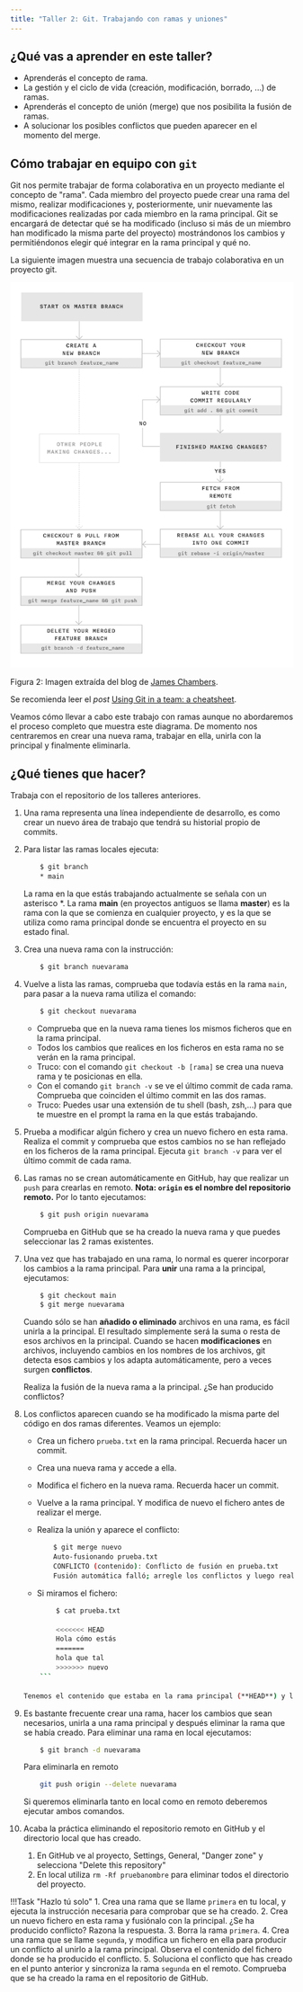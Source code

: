 ```yaml
---
title: "Taller 2: Git. Trabajando con ramas y uniones"
---
```


## ¿Qué vas a aprender en este taller?

* Aprenderás el concepto de rama.
* La gestión y el ciclo de vida (creación, modificación, borrado, ...) de ramas.
* Aprenderás el concepto de unión (merge) que nos posibilita la fusión de ramas.
* A solucionar los posibles conflictos que pueden aparecer en el momento del merge.

## Cómo trabajar en equipo con `git`

Git nos permite trabajar de forma colaborativa en un proyecto mediante el concepto de "rama". Cada miembro del proyecto puede crear una rama del mismo, realizar modificaciones y, posteriormente, unir nuevamente las modificaciones realizadas por cada miembro en la rama principal. Git se encargará de detectar qué se ha modificado (incluso si más de un miembro han modificado la misma parte del proyecto) mostrándonos los cambios y permitiéndonos elegir qué integrar en la rama principal y qué no.

La siguiente imagen muestra una secuencia de trabajo colaborativa en un proyecto git.

![](img/git-trabajo-col.png)

Figura 2: Imagen extraída del blog de [James Chambers](http://jameschambers.co/writing/git-team-workflow-cheatsheet/).

Se recomienda leer el *post* [Using Git in a team: a cheatsheet](http://jameschambers.co/writing/git-team-workflow-cheatsheet/). 

Veamos cómo llevar a cabo este trabajo con ramas aunque no abordaremos el proceso completo que muestra este diagrama. De momento nos centraremos en crear una nueva rama, trabajar en ella, unirla con la principal y finalmente eliminarla.

## ¿Qué tienes que hacer?

Trabaja con el repositorio de los talleres anteriores.

1. Una rama representa una línea independiente de desarrollo, es como crear un nuevo área de trabajo que tendrá su historial propio de commits.
2. Para  listar las ramas locales ejecuta:

	```sh
		$ git branch
		* main
	```

	La rama en la que estás trabajando actualmente se señala con un asterisco *. La rama **main** (en proyectos antiguos se llama **master**) es la rama con la que se comienza en cualquier proyecto, y es la que se utiliza como rama principal donde se encuentra el proyecto en su estado final. 

3. Crea una nueva rama con la instrucción:

	```sh
		$ git branch nuevarama
	```
	 	
4. Vuelve a lista las ramas, comprueba que todavía estás en la rama `main`, para pasar a la nueva rama utiliza el comando:

	```sh
		$ git checkout nuevarama
	```	

	* Comprueba que en la nueva rama tienes los mismos ficheros que en la rama principal.
	* Todos los cambios que realices en los ficheros en esta rama no se verán en la rama principal.
	* Truco: con el comando `git checkout -b [rama]` se crea una nueva rama y te posicionas en ella.
	* Con el comando `git branch -v` se ve el último commit de cada rama. Comprueba que coinciden el último commit en las dos ramas.
	* Truco: Puedes usar una extensión de tu shell (bash, zsh,...) para que te muestre en el prompt la rama en la que estás trabajando.
  
		
5. Prueba a modificar algún fichero y crea un nuevo fichero en esta rama. Realiza el commit y comprueba que estos cambios no se han reflejado en los ficheros de la rama principal. Ejecuta `git branch -v` para ver el último commit de cada rama.
   
6. Las ramas no se crean automáticamente en GitHub, hay que realizar un `push` para crearlas en remoto. **Nota: `origin` es el nombre del repositorio remoto.** Por lo tanto ejecutamos: 

	```sh
		$ git push origin nuevarama
	```
	Comprueba en GitHub que se ha creado la nueva rama y que puedes seleccionar las 2 ramas existentes.
		
7. Una vez que has trabajado en una rama, lo normal es querer incorporar los cambios a la rama principal. Para **unir** una rama a la principal, ejecutamos:
	
	```sh
		$ git checkout main
		$ git merge nuevarama
	```
	Cuando sólo se han **añadido o eliminado** archivos en una rama, es fácil unirla a la principal. El resultado simplemente será la suma o resta de esos archivos en la principal. Cuando se hacen **modificaciones** en archivos, incluyendo cambios en los nombres de los archivos, git detecta esos cambios y los adapta automáticamente, pero a veces surgen **conflictos**.

	Realiza la fusión de la nueva rama a la principal. ¿Se han producido conflictos?
	

8.  Los conflictos aparecen cuando se ha modificado la misma parte del código en dos ramas diferentes. Veamos un ejemplo:

	* Crea un fichero `prueba.txt` en la rama principal. Recuerda hacer un commit.
	* Crea una nueva rama y accede a ella. 
	* Modifica el fichero en la nueva rama. Recuerda hacer un commit.
	* Vuelve a la rama principal. Y modifica de nuevo el fichero antes de realizar el merge.
	* Realiza la unión y aparece el conflicto:

		```sh
			$ git merge nuevo 
			Auto-fusionando prueba.txt
			CONFLICTO (contenido): Conflicto de fusión en prueba.txt
			Fusión automática falló; arregle los conflictos y luego realice un commit con el resultado.
		```

	* Si miramos el fichero:

	```sh
			$ cat prueba.txt 

			<<<<<<< HEAD
			Hola cómo estás
			=======
			hola que tal
			>>>>>>> nuevo
		```

	Tenemos el contenido que estaba en la rama principal (**HEAD**) y lo que estaba en la rama **nuevo**. Será el usuario el que tendrá que dejar el contenido del fichero como quiera editando directamente el fichero en la rama main.

9. Es bastante frecuente crear una rama, hacer los cambios que sean necesarios, unirla a una rama principal y después eliminar la rama que se había creado.  Para eliminar una rama en local ejecutamos: 
	```sh
		$ git branch -d nuevarama
	```
	Para eliminarla en remoto
	```sh
		git push origin --delete nuevarama
	```
	Si queremos eliminarla tanto en local como en remoto deberemos ejecutar ambos comandos.

10. Acaba la práctica eliminando el repositorio remoto en GitHub y el directorio local que has creado.
    1.  En GitHub ve al proyecto, Settings, General, "Danger zone" y selecciona "Delete this repository"
    2.  En local utiliza `rm -Rf pruebanombre` para eliminar todos el directorio del proyecto.


!!!Task "Hazlo tú solo"
    1. Crea una rama que se llame `primera` en tu local, y ejecuta la instrucción necesaria para comprobar que se ha creado.
    2. Crea un nuevo fichero en esta rama y fusiónalo con la principal. ¿Se ha producido conflicto? Razona la respuesta.
    3. Borra la rama `primera`.
    4. Crea una rama que se llame `segunda`, y modifica un fichero en ella para producir un conflicto al unirlo a la rama principal. Observa el contenido del fichero donde se ha producido el conflicto.
    5. Soluciona el conflicto que has creado en el punto anterior y sincroniza la rama `segunda` en el remoto. Comprueba que se ha creado la rama en el repositorio de GitHub.

